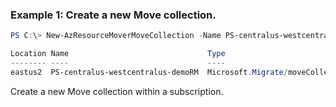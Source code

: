 ### Example 1: Create a new Move collection.
```powershell
PS C:\> New-AzResourceMoverMoveCollection -Name PS-centralus-westcentralus-demoRM  -ResourceGroupName RG-MoveCollection-demoRM -SourceRegion centralus -TargetRegion westcentralus -Location eastus2

Location Name                               Type
-------- ----                               ----
eastus2  PS-centralus-westcentralus-demoRM  Microsoft.Migrate/moveCollections
```

Create a new Move collection within a subscription.
